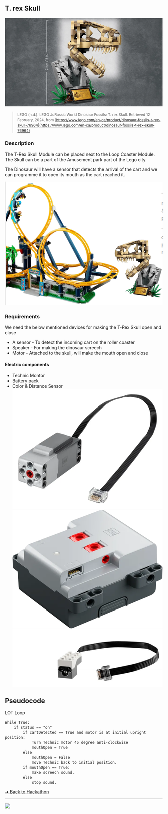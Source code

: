 ## T. rex Skull

![T. rex Skull](images/dinosaur-fossils.png)

> <small>LEGO (n.d.). LEGO JuRassic World Dinosaur Fossils: T. rex Skull. Retrieved 12 February, 
2024, from [https://www.lego.com/en-ca/product/dinosaur-fossils-t-rex-skull-76964](https://www.lego.com/en-ca/product/dinosaur-fossils-t-rex-skull-76964)</small>

### Description
The T-Rex Skull Module can be placed 
next to the Loop Coaster Module. The 
Skull can be a part of the Amusement park 
part of the Lego city

The Dinosaur will have a sensor that 
detects the arrival of the cart and we can 
programme it to open its mouth as the cart 
reached it.

![Rolling Coaster](images/rolling-coaster.png)

### Requirements
We need the below mentioned devices for 
making the T-Rex Skull open and close
- A sensor - To detect the incoming cart on 
the roller coaster
- Speaker - For making the dinosaur 
screech
- Motor - Attached to the skull, will make the 
mouth open and close

#### Electric components
- Technic Montor
- Battery pack
- Color & Distance Sensor
![88](images/loop-coaster-88013.png)
![89](images/loop-coaster-88015.png)
![90](images/loop3.png)

## Pseudocode
LOT Loop

```
While True:
    if status == "on"
        if cartDetected == True and motor is at initial upright position:
            Turn Technic motor 45 degree anti-clockwise
            mouthOpen = True 
        else 
            mouthOpen = False
            move Technic back to initial position.
        if mouthOpen == True:
            make screech sound.
        else 
            stop sound.
```

[&#10132; Back to Hackathon](https://github.com/BrickMMO/hackathon-set/blob/main/index.markdown)

---

<a href="https://brickmmo.com">
<img src="https://brickmmo.com/images/brickmmo-logo-horizontal.jpg" width="100">
</a>
